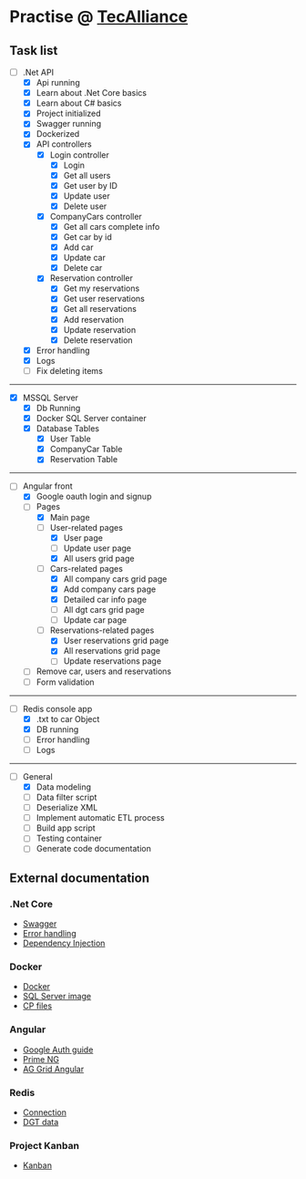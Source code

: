 # Practise @ [TecAlliance](https://github.com/AleMedinaGarc/DotnetAPI-Practice)

## Task list

- [ ] .Net API
  - [x] Api running
  - [x] Learn about .Net Core basics
  - [x] Learn about C# basics
  - [x] Project initialized
  - [x] Swagger running
  - [x] Dockerized
  - [x] API controllers
    - [x] Login controller
      - [x] Login
      - [x] Get all users
      - [x] Get user by ID
      - [x] Update user
      - [x] Delete user
    - [x] CompanyCars controller
      - [x] Get all cars complete info
      - [x] Get car by id
      - [x] Add car
      - [x] Update car
      - [x] Delete car
    - [x] Reservation controller
      - [x] Get my reservations
      - [x] Get user reservations
      - [x] Get all reservations
      - [x] Add reservation
      - [x] Update reservation
      - [x] Delete reservation
  - [x] Error handling
  - [x] Logs
  - [ ] Fix deleting items

---

- [x] MSSQL Server  
  - [x] Db Running
  - [x] Docker SQL Server container
  - [x] Database Tables
    - [x] User Table
    - [x] CompanyCar Table
    - [x] Reservation Table

---

- [ ] Angular front
  - [x] Google oauth login and signup
  - [ ] Pages
    - [x] Main page
    - [ ] User-related pages
      - [x] User page
      - [ ] Update user page
      - [x] All users grid page
    - [ ] Cars-related pages
      - [x] All company cars grid page
      - [x] Add company cars page
      - [x] Detailed car info page
      - [ ] All dgt cars grid page
      - [ ] Update car page
    - [ ] Reservations-related pages
      - [x] User reservations grid page
      - [x] All reservations grid page
      - [ ] Update reservations page
  - [ ] Remove car, users and reservations
  - [ ] Form validation
  
---

- [ ] Redis console app
  - [X] .txt to car Object
  - [x] DB running
  - [ ] Error handling
  - [ ] Logs

---

- [ ] General
  - [x] Data modeling
  - [ ] Data filter script
  - [ ] Deserialize XML
  - [ ] Implement automatic ETL process
  - [ ] Build app script
  - [ ] Testing container
  - [ ] Generate code documentation

## External documentation

### .Net Core

- [Swagger](https://swagger.io/)
- [Error handling](https://code-maze.com/global-error-handling-aspnetcore/)
- [Dependency Injection](https://docs.microsoft.com/en-us/aspnet/core/fundamentals/dependency-injection?view=aspnetcore-3.1)

### Docker

- [Docker](https://www.docker.com/)
- [SQL Server image](https://docs.microsoft.com/en-us/sql/linux/quickstart-install-connect-docker?view=sql-server-ver15&pivots=cs1-bash)
- [CP files](https://stackoverflow.com/questions/22907231/how-to-copy-files-from-host-to-docker-container)

### Angular

- [Google Auth guide](https://medium.com/@danilrabizo/google-authentication-in-the-angular-application-e86df69be58a)
- [Prime NG](https://www.primefaces.org/primeng/)
- [AG Grid Angular](https://www.ag-grid.com/angular-data-grid/)

### Redis

- [Connection](https://docs.redis.com/latest/rs/references/client_references/client_csharp/)
- [DGT data](https://dgt-microdata.s3.eu-central-1.amazonaws.com/)

### Project Kanban

- [Kanban](https://github.com/AleMedinaGarc/DotnetAPI-Practice/projects/1)
